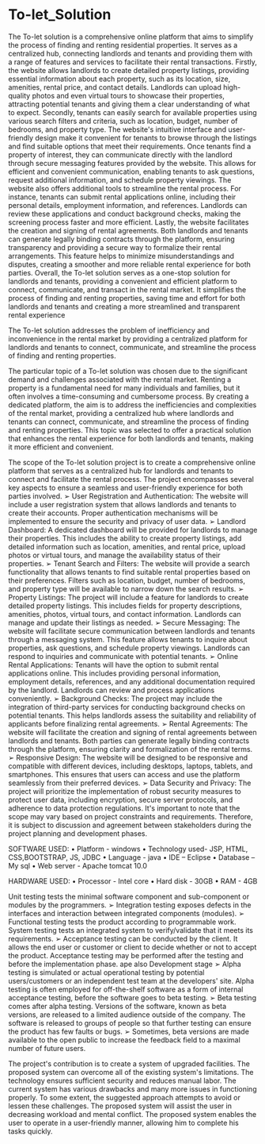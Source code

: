 # To-let_Solution

The To-let solution is a comprehensive online platform that aims to simplify the process of finding and renting residential properties. It serves as a centralized hub, connecting landlords and tenants and providing them with a range of features and services to facilitate their rental transactions.
Firstly, the website allows landlords to create detailed property listings, providing essential information about each property, such as its location, size, amenities, rental price, and contact details. Landlords can upload high-quality photos and even virtual tours to showcase their properties, attracting potential tenants and giving them a clear understanding of what to expect.
Secondly, tenants can easily search for available properties using various search filters and criteria, such as location, budget, number of bedrooms, and property type. The website's intuitive interface and user-friendly design make it convenient for tenants to browse through the listings and find suitable options that meet their requirements.
Once tenants find a property of interest, they can communicate directly with the landlord through secure messaging features provided by the website. This allows for efficient and convenient communication, enabling tenants to ask questions, request additional information, and schedule property viewings.
The website also offers additional tools to streamline the rental process. For instance, tenants can submit rental applications online, including their personal details, employment information, and references. Landlords can review these applications and conduct background checks, making the screening process faster and more efficient.
Lastly, the website facilitates the creation and signing of rental agreements. Both landlords and tenants can generate legally binding contracts through the platform, ensuring transparency and providing a secure way to formalize their rental arrangements. This feature helps to minimize misunderstandings and disputes, creating a smoother and more reliable rental experience for both parties.
Overall, the To-let solution serves as a one-stop solution for landlords and tenants, providing a convenient and efficient platform to connect, communicate, and transact in the rental market. It simplifies the process of finding and renting properties, saving time and
effort for both landlords and tenants and creating a more streamlined and transparent rental experience

The To-let solution addresses the problem of inefficiency and inconvenience in the rental market by providing a centralized platform for landlords and tenants to connect, communicate, and streamline the process of finding and renting properties.

The particular topic of a To-let solution was chosen due to the significant demand and challenges associated with the rental market. Renting a property is a fundamental need for many individuals and families, but it often involves a time-consuming and cumbersome process. By creating a dedicated platform, the aim is to address the inefficiencies and complexities of the rental market, providing a centralized hub where landlords and tenants can connect, communicate, and streamline the process of finding and renting properties. This topic was selected to offer a practical solution that enhances the rental experience for both landlords and tenants, making it more efficient and convenient.

The scope of the To-let solution project is to create a comprehensive online platform that serves as a centralized hub for landlords and tenants to connect and facilitate the rental process. The project encompasses several key aspects to ensure a seamless and user-friendly experience for both parties involved.
➢ User Registration and Authentication: The website will include a user registration system that allows landlords and tenants to create their accounts. Proper authentication mechanisms will be implemented to ensure the security and privacy of user data.
➢ Landlord Dashboard: A dedicated dashboard will be provided for landlords to manage their properties. This includes the ability to create property listings, add detailed information such as location, amenities, and rental price, upload photos or virtual tours, and manage the availability status of their properties.
➢ Tenant Search and Filters: The website will provide a search functionality that allows tenants to find suitable rental properties based on their preferences. Filters such as location, budget, number of bedrooms, and property type will be available to narrow down the search results.
➢ Property Listings: The project will include a feature for landlords to create detailed property listings. This includes fields for property descriptions, amenities, photos, virtual tours, and contact information. Landlords can manage and update their listings as needed.
➢ Secure Messaging: The website will facilitate secure communication between landlords and tenants through a messaging system. This feature allows tenants to inquire about properties, ask questions, and schedule property viewings. Landlords can respond to inquiries and communicate with potential tenants.
➢ Online Rental Applications: Tenants will have the option to submit rental applications online. This includes providing personal information, employment details, references, and any additional documentation required by the landlord. Landlords can review and process applications conveniently.
➢ Background Checks: The project may include the integration of third-party services for conducting background checks on potential tenants. This helps landlords assess the suitability and reliability of applicants before finalizing rental agreements.
➢ Rental Agreements: The website will facilitate the creation and signing of rental agreements between landlords and tenants. Both parties can generate legally binding contracts through the platform, ensuring clarity and formalization of the rental terms.
➢ Responsive Design: The website will be designed to be responsive and compatible with different devices, including desktops, laptops, tablets, and smartphones. This ensures that users can access and use the platform seamlessly from their preferred devices.
➢ Data Security and Privacy: The project will prioritize the implementation of robust security measures to protect user data, including encryption, secure server protocols, and adherence to data protection regulations.
It's important to note that the scope may vary based on project constraints and requirements. Therefore, it is subject to discussion and agreement between stakeholders during the project planning and development phases.

SOFTWARE USED:
• Platform - windows
• Technology used- JSP, HTML, CSS,BOOTSTRAP, JS, JDBC
• Language - java
• IDE – Eclipse
• Database – My sql
• Web server - Apache tomcat 10.0

HARDWARE USED:
• Processor - Intel core
• Hard disk - 30GB
• RAM - 4GB

Unit testing tests the minimal software component and sub-component or modules by the programmers.
➢ Integration testing exposes defects in the interfaces and interaction between integrated components (modules).
➢ Functional testing tests the product according to programmable work. System testing tests an integrated system to verify/validate that it meets its requirements.
➢ Acceptance testing can be conducted by the client. It allows the end user or customer or client to decide whether or not to accept the product. Acceptance testing may be performed after the testing and before the implementation phase.
ape also
Development stage
➢ Alpha testing is simulated or actual operational testing by potential users/customers or an independent test team at the developers' site. Alpha testing is often employed for off-the-shelf software as a form of internal acceptance testing, before the software goes to beta testing.
➢ Beta testing comes after alpha testing. Versions of the software, known as beta versions, are released to a limited audience outside of the company. The software is released to groups of people so that further testing can ensure the product has few faults or bugs.
➢ Sometimes, beta versions are made available to the open public to increase the feedback field to a maximal number of future users.

The project's contribution is to create a system of upgraded facilities. The proposed system can overcome all of the existing system's limitations. The technology ensures sufficient security and reduces manual labor. The current system has various drawbacks and many more issues in functioning properly. To some extent, the suggested approach attempts to avoid or lessen these challenges. The proposed system will assist the user in decreasing workload and mental conflict. The proposed system enables the user to operate in a user-friendly manner, allowing him to complete his tasks quickly.
